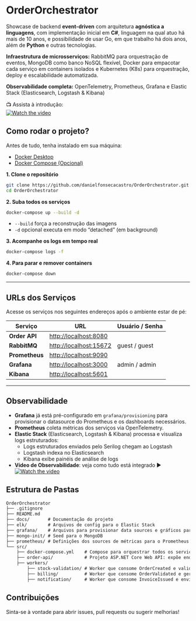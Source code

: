 # OrderOrchestrator

Showcase de backend **event-driven** com arquitetura **agnóstica a linguagens**, com implementação inicial em **C#**, linguagem na qual atuo há mais de 10 anos, e possibilidade de usar Go, em que trabalho há dois anos, além de **Python** e outras tecnologias.

**Infraestrutura de microsserviços:** RabbitMQ para orquestração de eventos, MongoDB como banco NoSQL flexível, Docker para empacotar cada serviço em containers isolados e Kubernetes (K8s) para orquestração, deploy e escalabilidade automatizada.

**Observabilidade completa:** OpenTelemetry, Prometheus, Grafana e Elastic Stack (Elasticsearch, Logstash & Kibana)

📺 Assista à introdução:\
[![Watch the video](https://img.youtube.com/vi/sPPxSDkEOEE/hqdefault.jpg)](https://youtu.be/sPPxSDkEOEE)

## Como rodar o projeto?

Antes de tudo, tenha instalado em sua máquina:

- [Docker Desktop](https://www.docker.com/products/docker-desktop/)  
- [Docker Compose (Opcional)](https://docs.docker.com/compose/install/)

**1. Clone o repositório**
   ```bash
   git clone https://github.com/danielfonsecacastro/OrderOrchestrator.git
   cd OrderOrchestrator
   ```
**2. Suba todos os serviços**
```bash
docker-compose up --build -d
```
- `--build` força a reconstrução das imagens
- `-d` opcional executa em modo “detached” (em background)

**3. Acompanhe os logs em tempo real**

```bash
docker-compose logs -f
```
**4. Para parar e remover containers**
```bash
docker-compose down
```
---

## URLs dos Serviços

Acesse os serviços nos seguintes endereços após o ambiente estar de pé:

| Serviço             | URL                                             | Usuário / Senha        |
|---------------------|-------------------------------------------------|------------------------|
| **Order API**       | [http://localhost:8080](http://localhost:8080)  |                        |
| **RabbitMQ**        | [http://localhost:15672](http://localhost:15672)| guest / guest          |
| **Prometheus**      | [http://localhost:9090](http://localhost:9090)  |                        |
| **Grafana**         | [http://localhost:3000](http://localhost:3000)  | admin / admin          |
| **Kibana**          | [http://localhost:5601](http://localhost:5601)  |                        |

---

## Observabilidade
- **Grafana** já está pré-configurado em `grafana/provisioning` para provisionar o datasource do Prometheus e os dashboards necessários.  
- **Prometheus** coleta métricas dos serviços via OpenTelemetry.  
- **Elastic Stack** (Elasticsearch, Logstash & Kibana) processa e visualiza logs estruturados:  
  - Logs estruturados enviados pelo Serilog chegam ao Logstash  
  - Logstash indexa no Elasticsearch  
  - Kibana exibe painéis de análise de logs  
- **Vídeo de Observabilidade**: veja como tudo está integrado ▶️ 
[![Watch the video](https://img.youtube.com/vi/R0KGun1jSvo/hqdefault.jpg)](https://youtu.be/R0KGun1jSvo)


## Estrutura de Pastas
```md
OrderOrchestrator
├── .gitignore
├── README.md
├── docs/       # Documentação do projeto
├── elk/        # Arquivos de config para o Elastic Stack
├── grafana/    # Arquivos para provisionar data sources e gráficos para o Grafana.
├── mongo-init/ # Seed para o MongoDB
├── prometheus/ # Definições dos sources de métricas para o Prometheus 
└── src/
    ├── docker-compose.yml    # Compose para orquestrar todos os serviços em dev local
    ├── order-api/            # Projeto ASP.NET Core Web API: expõe endpoints REST e publica eventos
    ├── workers/
        ├── stock-validation/ # Worker que consome OrderCreated e valida estoque
        ├── billing/          # Worker que consome OrderValidated e gera faturas (InvoiceIssued)
        ├── notification/     # Worker que consome InvoiceIssued e envia notificações ao cliente

````
## Contribuições

Sinta-se à vontade para abrir issues, pull requests ou sugerir melhorias!
